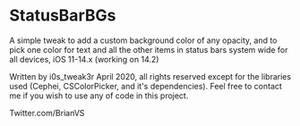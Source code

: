 # StatusBarBGs
A simple tweak to add a custom background color of any opacity, and to pick one color for text and all the other items in status bars system wide for all devices, iOS 11-14.x (working on 14.2)

Written by i0s_tweak3r April 2020, all rights reserved except for the libraries used (Cephei, CSColorPicker, and it's dependencies).
Feel free to contact me if you wish to use any of code in this project.

Twitter.com/BrianVS

